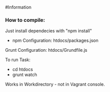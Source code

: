 #Information

### How to compile:
Just install dependecies with "npm install"
* npm Configuration: htdocs/packages.json

Grunt Configuration: htdocs/Grundfile.js

To run Task:
- cd htdocs
- grunt watch

Works in Workdirectory - not in Vagrant console.